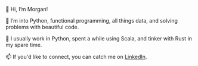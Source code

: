 👋 Hi, I’m Morgan!

👀 I’m into Python, functional programming, all things data, and solving problems with beautiful code.

🌱 I usually work in Python, spent a while using Scala, and tinker with Rust in my spare time.

📫 If you'd like to connect, you can catch me on [LinkedIn](https://www.linkedin.com/in/morgan-blake-657871170/).

<!---
jmblake/jmblake is a ✨ special ✨ repository because its `README.md` (this file) appears on your GitHub profile.
You can click the Preview link to take a look at your changes.
--->
